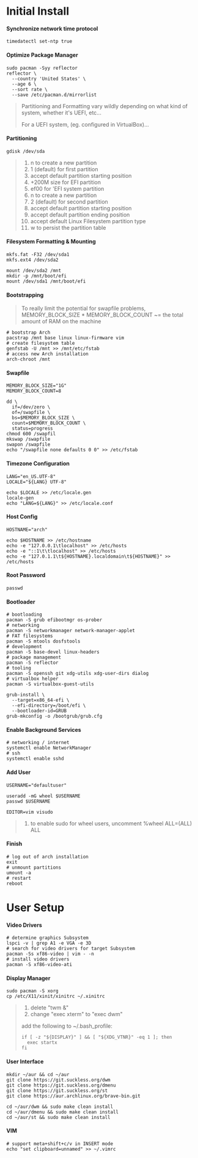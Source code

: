 # Initial Install

#### Synchronize network time protocol
```shell
timedatectl set-ntp true
```

#### Optimize Package Manager
```shell
sudo pacman -Syy reflector
reflector \
  --country 'United States' \
  --age 6 \
  --sort rate \
  --save /etc/pacman.d/mirrorlist
```

> Partitioning and Formatting vary wildly depending on what kind of system,
> whether it's UEFI, etc...
>
> For a UEFI system, (eg. configured in VirtualBox)...
#### Partitioning
```shell
gdisk /dev/sda
```
> 1. n to create a new partition
> 1. 1 (default) for first partition
> 1. accept default partition starting position
> 1. +200M size for EFI partition
> 1. ef00 for 'EFI system partition
> 1. n to create a new partition
> 1. 2 (default) for second partition
> 1. accept default partition starting position
> 1. accept default partition ending position
> 1. accept default Linux Filesystem partition type
> 1. w to persist the partition table

#### Filesystem Formatting & Mounting
```shell
mkfs.fat -F32 /dev/sda1
mkfs.ext4 /dev/sda2

mount /dev/sda2 /mnt
mkdir -p /mnt/boot/efi
mount /dev/sda1 /mnt/boot/efi
```

#### Bootstrapping
> To really limit the potential for swapfile problems,
> MEMORY_BLOCK_SIZE * MEMORY_BLOCK_COUNT ~= the total amount of RAM on the machine
```shell
# bootstrap Arch
pacstrap /mnt base linux linux-firmware vim
# create filesystem table
genfstab -U /mnt >> /mnt/etc/fstab
# access new Arch installation
arch-chroot /mnt
```

#### Swapfile
```shell
MEMORY_BLOCK_SIZE="1G"
MEMORY_BLOCK_COUNT=8

dd \
  if=/dev/zero \
  of=/swapfile \
  bs=$MEMORY_BLOCK_SIZE \
  count=$MEMORY_BLOCK_COUNT \
  status=progress
chmod 600 /swapfil
mkswap /swapfile
swapon /swapfile
echo "/swapfile none defaults 0 0" >> /etc/fstab
```

#### Timezone Configuration
```shell
LANG="en_US.UTF-8"
LOCALE="${LANG} UTF-8"

echo $LOCALE >> /etc/locale.gen
locale-gen
echo "LANG=${LANG}" >> /etc/locale.conf
```

#### Host Config
```shell
HOSTNAME="arch"

echo $HOSTNAME >> /etc/hostname
echo -e "127.0.0.1\tlocalhost" >> /etc/hosts
echo -e "::1\t\tlocalhost" >> /etc/hosts
echo -e "127.0.1.1\t${HOSTNAME}.localdomain\t${HOSTNAME}" >> /etc/hosts
```

#### Root Password
```shell
passwd
```

#### Bootloader
```shell
# bootloading
pacman -S grub efibootmgr os-prober
# networking
pacman -S networkmanager network-manager-applet
# FAT filesystems
pacman -S mtools dosfstools
# development
pacman -S base-devel linux-headers
# package management
pacman -S reflector
# tooling
pacman -S openssh git xdg-utils xdg-user-dirs dialog
# virtualbox helper
pacman -S virtualbox-guest-utils

grub-install \
  --target=x86_64-efi \
  --efi-directory=/boot/efi \
  --bootloader-id=GRUB
grub-mkconfig -o /bootgrub/grub.cfg
```

#### Enable Background Services
```shell
# networking / internet
systemctl enable NetworkManager
# ssh
systemctl enable sshd
```

#### Add User
```shell
USERNAME="defaultuser"

useradd -mG wheel $USERNAME
passwd $USERNAME

EDITOR=vim visudo
```
> 1. to enable sudo for wheel users, uncomment %wheel ALL=(ALL) ALL

#### Finish
```shell
# log out of arch installation
exit
# unmount partitions
umount -a
# restart
reboot
```

# User Setup

#### Video Drivers
```shell
# determine graphics Subsystem
lspci -v | grep A1 -e VGA -e 3D
# search for video drivers for target Subsystem
pacman -Ss xf86-video | vim - -n
# install video drivers
pacman -S xf86-video-ati
```

#### Display Manager
```shell
sudo pacman -S xorg
cp /etc/X11/xinit/xinitrc ~/.xinitrc
```
> 1. delete "twm &"
> 1. change "exec xterm" to "exec dwm"
>
> add the following to ~/.bash_profile:
> ```shell
> if [ -z "${DISPLAY}" ] && [ "${XDG_VTNR}" -eq 1 ]; then
>   exec startx
> fi
> ```

#### User Interface
```shell
mkdir ~/aur && cd ~/aur
git clone https://git.suckless.org/dwm
git clone https://git.suckless.org/dmenu
git clone https://git.suckless.org/st
git clone https://aur.archlinux.org/brave-bin.git

cd ~/aur/dwm && sudo make clean install
cd ~/aur/dmenu && sudo make clean install
cd ~/aur/st && sudo make clean install
```

#### VIM
```shell
# support meta+shift+c/v in INSERT mode
echo "set clipboard=unnamed" >> ~/.vimrc
```